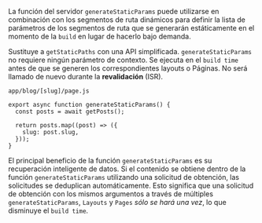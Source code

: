 La función del servidor ``generateStaticParams`` puede utilizarse en combinación con los segmentos de ruta dinámicos para definir la lista de parámetros de los segmentos de ruta que se generarán estáticamente en el momento de la ``build`` en lugar de hacerlo bajo demanda.

Sustituye a ``getStaticPaths`` con una API simplificada. ``generateStaticParams`` no requiere ningún parámetro de contexto. Se ejecuta en el `build time` antes de que se generen los correspondientes layouts o Páginas. No será llamado de nuevo durante la **revalidación** (ISR).

``app/blog/[slug]/page.js``

```tsx
export async function generateStaticParams() {
  const posts = await getPosts();

  return posts.map((post) => ({
    slug: post.slug,
  }));
}
```

El principal beneficio de la función ``generateStaticParams`` es su recuperación inteligente de datos. Si el contenido se obtiene dentro de la función ``generateStaticParams`` utilizando una solicitud de obtención, las solicitudes se deduplican automáticamente. Esto significa que una solicitud de obtención con los mismos argumentos a través de múltiples ``generateStaticParams``, ``Layouts`` y ``Pages`` _sólo se hará una vez_, lo que disminuye el `build time`.

